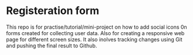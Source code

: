 # Registeration form
This repo is for practise/tutorial/mini-project on how to add social icons 0n forms created for collecting user data.
Also for creating a responsive web page for different screen sizes.
It also inolves tracking changes using Git and pushing the final result to Github.   